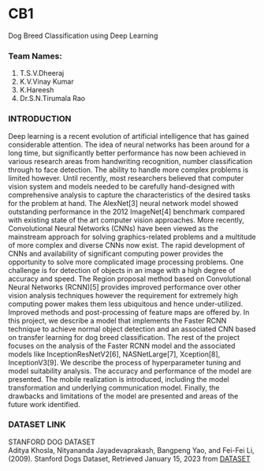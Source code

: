 # CB1
Dog Breed Classification using Deep Learning<br/>

### Team Names:
1. T.S.V.Dheeraj
2. K.V.Vinay Kumar
3. K.Hareesh
4. Dr.S.N.Tirumala Rao

### INTRODUCTION
Deep learning is a recent evolution of artificial intelligence that has gained considerable attention. The idea of neural networks has been around for a long time, but significantly better performance has now been achieved in various research areas from handwriting recognition, number classification through to face detection. The ability to handle more complex problems is limited however. Until recently, most researchers believed that computer vision system and models needed to be carefully hand-designed with comprehensive analysis to capture the characteristics of the desired tasks for the problem at hand. The AlexNet[3] neural network model showed outstanding performance in the 2012 ImageNet[4] benchmark compared with existing state of the art computer vision approaches. More recently, Convolutional Neural Networks (CNNs) have been viewed as the mainstream approach for solving graphics-related problems and a multitude of more complex and diverse CNNs now exist. The rapid development of CNNs and availability of significant computing power provides the opportunity to solve more complicated image processing problems. One challenge is for detection of objects in an image with a high degree of accuracy and speed. The Region proposal method based on Convolutional Neural Networks (RCNN)[5] provides improved performance over other vision analysis techniques however the requirement for extremely high computing power makes them less ubiquitous and hence under-utilized. Improved methods and post-processing of feature maps are offered by. In this project, we describe a model that implements the Faster RCNN technique to achieve normal object detection and an associated CNN based on transfer learning for dog breed classification. The rest of the project focuses on the analysis of the Faster RCNN model and the associated models like InceptionResNetV2[6], NASNetLarge[7], Xception[8], InceptionV3[9]. We describe the process of hyperparameter tuning and model suitability analysis. The accuracy and performance of the model are presented. The mobile realization is introduced, including the model transformation and underlying communication model. Finally, the drawbacks and limitations of the model are presented and areas of the future work identified.

### DATASET LINK
STANFORD DOG DATASET <br/>
Aditya Khosla, Nityananda Jayadevaprakash, Bangpeng Yao, and Fei-Fei Li, (2009). Stanford Dogs Dataset, Retrieved January 15, 2023 from
[DATASET](https://www.kaggle.com/competitions/dog-breed-identification/data)

